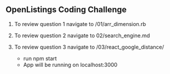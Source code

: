 ## OpenListings Coding Challenge

1. To review question 1 navigate to /01/arr_dimension.rb
2. To review question 2 navigate to 02/search_engine.md
  
3. To review question 3 navigate to /03/react_google_distance/
   * run npm start
   * App will be running on localhost:3000